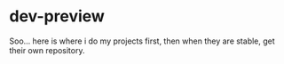 # dev-preview
Soo... here is where i do my projects first, then when they are stable, get their own repository.
